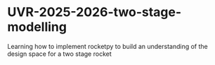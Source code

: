 # UVR-2025-2026-two-stage-modelling
Learning how to implement rocketpy to build an understanding of the design space for a two stage rocket
